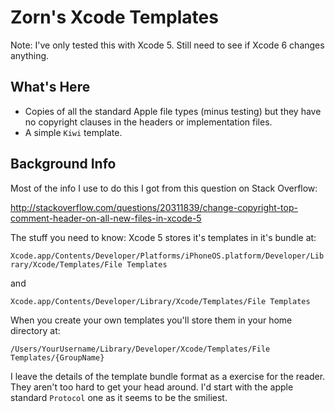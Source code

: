 # Zorn's Xcode Templates

Note: I've only tested this with Xcode 5. Still need to see if Xcode 6 changes anything.

## What's Here

* Copies of all the standard Apple file types (minus testing) but they have no copyright clauses in the headers or implementation files.
* A simple `Kiwi` template.

## Background Info

Most of the info I use to do this I got from this question on Stack Overflow:

<http://stackoverflow.com/questions/20311839/change-copyright-top-comment-header-on-all-new-files-in-xcode-5>

The stuff you need to know: Xcode 5 stores it's templates in it's bundle at:

`Xcode.app/Contents/Developer/Platforms/iPhoneOS.platform/Developer/Library/Xcode/Templates/File Templates`
 
 and
 
`Xcode.app/Contents/Developer/Library/Xcode/Templates/File Templates`

When you create your own templates you'll store them in your home directory at:

`/Users/YourUsername/Library/Developer/Xcode/Templates/File Templates/{GroupName}`

I leave the details of the template bundle format as a exercise for the reader. They aren't too hard to get your head around. I'd start with the apple standard `Protocol` one as it seems to be the smiliest.